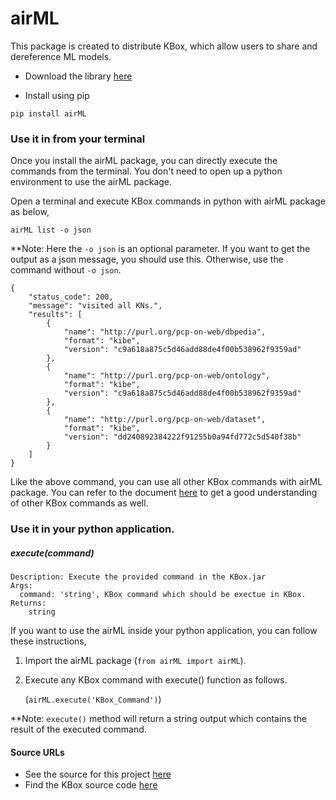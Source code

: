 # airML

This package is created to distribute KBox, which allow users to share and dereference ML models.

* Download the library [here](https://test.pypi.org/project/airML/)

* Install using pip
```
pip install airML
```

### Use it in from your terminal
Once you install the airML package, you can directly execute the commands from the terminal. You don't need to open 
up a python environment to use the airML package.

Open a terminal and execute KBox commands in python with airML package as below,

````
airML list -o json
````
**Note: Here the `-o json` is an optional parameter. If you want to get the output as a json message, you should use this. 
Otherwise, use the command without `-o json`.

````
{
    "status_code": 200,
    "message": "visited all KNs.",
    "results": [
        {
            "name": "http://purl.org/pcp-on-web/dbpedia",
            "format": "kibe",
            "version": "c9a618a875c5d46add88de4f00b538962f9359ad"
        },
        {
            "name": "http://purl.org/pcp-on-web/ontology",
            "format": "kibe",
            "version": "c9a618a875c5d46add88de4f00b538962f9359ad"
        },
        {
            "name": "http://purl.org/pcp-on-web/dataset",
            "format": "kibe",
            "version": "dd240892384222f91255b0a94fd772c5d540f38b"
        }
    ]
}

````

Like the above command, you can use all other KBox commands with airML package. You can refer to the document 
[here](https://github.com/AKSW/KBox#how-can-i-execute-kbox-in-command-line) to get a good understanding of other KBox commands as well. 

### Use it in your python application.

##### execute(command)
    Description: Execute the provided command in the KBox.jar
    Args:
      command: 'string', KBox command which should be exectue in KBox.
    Returns:
        string

If you want to use the airML inside your python application, you can follow these instructions,
1. Import the airML package (`from airML import airML`).
2. Execute any KBox command with execute() function as follows.
   
   (`airML.execute('KBox_Command')`)

**Note: `execute()` method will return a string output which contains the result of the executed command.
    
#### Source URLs
* See the source for this project [here](https://github.com/AKSW/airML)
* Find the KBox source code [here](https://github.com/AKSW/KBox)
